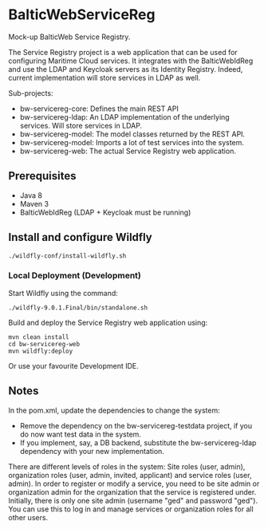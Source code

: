 # BalticWebServiceReg
Mock-up BalticWeb Service Registry. 

The Service Registry project is a web application that can be used for configuring Maritime Cloud services.
It integrates with the BalticWebIdReg and use the LDAP and Keycloak servers as its Identity Registry.
Indeed, current implementation will store services in LDAP as well.

Sub-projects:

* bw-servicereg-core: Defines the main REST API
* bw-servicereg-ldap: An LDAP implementation of the underlying services. Will store services in LDAP.
* bw-servicereg-model: The model classes returned by the REST API.
* bw-servicereg-model: Imports a lot of test services into the system.
* bw-servicereg-web: The actual Service Registry web application.

## Prerequisites

* Java 8
* Maven 3
* BalticWebIdReg (LDAP + Keycloak must be running)

## Install and configure Wildfly

    ./wildfly-conf/install-wildfly.sh

### Local Deployment (Development)

Start Wildfly using the command:

    ./wildfly-9.0.1.Final/bin/standalone.sh

Build and deploy the Service Registry web application using:

    mvn clean install
    cd bw-servicereg-web
    mvn wildfly:deploy

Or use your favourite Development IDE.

## Notes

In the pom.xml, update the dependencies to change the system:

* Remove the dependency on the bw-servicereg-testdata project, if you do now want test data in the system.
* If you implement, say, a DB backend, substitute the bw-servicereg-ldap dependency with your new implementation.

There are different levels of roles in the system: Site roles (user, admin), organization roles (user, admin, invited, applicant) and service roles (user, admin).
In order to register or modify a service, you need to be site admin or organization admin for the organization that the service is registered under. 
Initially, there is only one site admin (username "ged" and password "ged"). You can use this to log in and manage services or organization roles for all other users.

